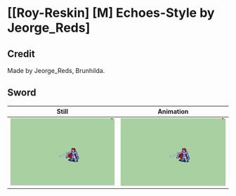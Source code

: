 # [\[Roy-Reskin\] \[M\] Echoes-Style by Jeorge_Reds]

## Credit

Made by Jeorge_Reds, Brunhilda.

## Sword

| Still | Animation |
| :---: | :-------: |
| ![Sword still](./Sword_000.png) | ![Sword animation](./Sword.gif) |
